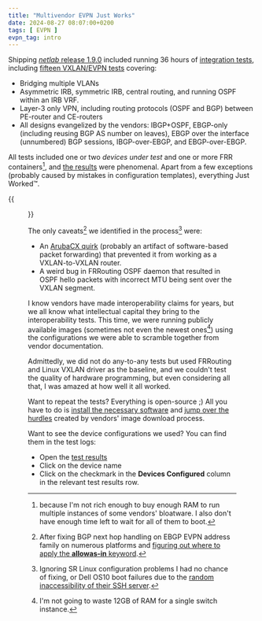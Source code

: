 ```yaml
---
title: "Multivendor EVPN Just Works"
date: 2024-08-27 08:07:00+0200
tags: [ EVPN ]
evpn_tag: intro
---
```

Shipping [_netlab_ release 1.9.0](/2024/08/netlab-1-9-0-routing-policies/) included running 36 hours of [integration tests](https://github.com/ipspace/netlab/tree/dev/tests/integration), including [fifteen VXLAN/EVPN tests](https://github.com/ipspace/netlab/tree/dev/tests/integration/evpn) covering:

* Bridging multiple VLANs
* Asymmetric IRB, symmetric IRB, central routing, and running OSPF within an IRB VRF.
* Layer-3 only VPN, including routing protocols (OSPF and BGP) between PE-router and CE-routers
* All designs evangelized by the vendors: IBGP+OSPF, EBGP-only (including reusing BGP AS number on leaves), EBGP over the interface (unnumbered) BGP sessions, IBGP-over-EBGP, and EBGP-over-EBGP.

All tests included one or two *devices under test* and one or more FRR containers[^NRE], and [the results](https://release.netlab.tools/_html/coverage.evpn) were phenomenal. Apart from a few exceptions (probably caused by mistakes in configuration templates), everything Just Worked™️.
<!--more-->
[^NRE]: because I'm not rich enough to buy enough RAM to run multiple instances of some vendors' bloatware. I also don't have enough time left to wait for all of them to boot.

{{<figure src="/2024/08/evpn-test-results.png">}}

The only caveats[^FNH] we identified in the process[^ICE] were:

* An [ArubaCX quirk](https://github.com/ipspace/netlab/pull/1278#issuecomment-2293365108) (probably an artifact of software-based packet forwarding) that prevented it from working as a VXLAN-to-VXLAN router.
* A weird bug in FRRouting OSPF daemon that resulted in OSPF hello packets with incorrect MTU being sent over the VXLAN segment.

[^FNH]: After fixing BGP next hop handling on EBGP EVPN address family on numerous platforms and [figuring out where to apply the **allowas-in** keyword](/2024/08/bgp-session-af-parameters/).

[^ICE]: Ignoring SR Linux configuration problems I had no chance of fixing, or Dell OS10 boot failures due to the [random inaccessibility of their SSH server](https://blog.ipspace.net/2024/05/too-stupid-to-make-it-work/).

I know vendors have made interoperability claims for years, but we all know what intellectual capital they bring to the interoperability tests. This time, we were running publicly available images (sometimes not even the newest ones[^NXR]) using the configurations we were able to scramble together from vendor documentation.

Admittedly, we did not do any-to-any tests but used FRRouting and Linux VXLAN driver as the baseline, and we couldn't test the quality of hardware programming, but even considering all that, I was amazed at how well it all worked.

Want to repeat the tests? Everything is open-source ;) All you have to do is [install the necessary software](https://netlab.tools/install/) and [jump over the hurdles](https://netlab.tools/labs/libvirt/#vagrant-boxes) created by vendors' image download process.

Want to see the device configurations we used? You can find them in the test logs:

* Open the [test results](https://release.netlab.tools/_html/coverage.evpn)
* Click on the device name
* Click on the checkmark in the **Devices Configured** column in the relevant test results row.

[^NXR]: I'm not going to waste 12GB of RAM for a single switch instance.